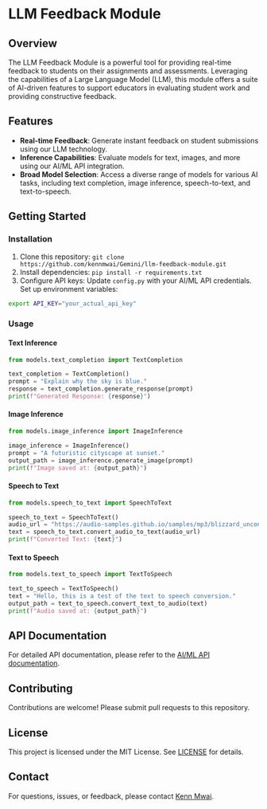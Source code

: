 LLM Feedback Module
=====================

Overview
--------

The LLM Feedback Module is a powerful tool for providing real-time feedback to students on their assignments and assessments. Leveraging the capabilities of a Large Language Model (LLM), this module offers a suite of AI-driven features to support educators in evaluating student work and providing constructive feedback.

Features
--------

* **Real-time Feedback**: Generate instant feedback on student submissions using our LLM technology.
* **Inference Capabilities**: Evaluate models for text, images, and more using our AI/ML API integration.
* **Broad Model Selection**: Access a diverse range of models for various AI tasks, including text completion, image inference, speech-to-text, and text-to-speech.

Getting Started
---------------

### Installation

1. Clone this repository: `git clone https://github.com/kennmwai/Gemini/llm-feedback-module.git`
2. Install dependencies: `pip install -r requirements.txt`
3. Configure API keys: Update `config.py` with your AI/ML API credentials. Set up environment variables:

```bash
export API_KEY="your_actual_api_key"
```

### Usage

#### Text Inference

```python
from models.text_completion import TextCompletion

text_completion = TextCompletion()
prompt = "Explain why the sky is blue."
response = text_completion.generate_response(prompt)
print(f"Generated Response: {response}")
```

#### Image Inference

```python
from models.image_inference import ImageInference

image_inference = ImageInference()
prompt = "A futuristic cityscape at sunset."
output_path = image_inference.generate_image(prompt)
print(f"Image saved at: {output_path}")
```

#### Speech to Text

```python
from models.speech_to_text import SpeechToText

speech_to_text = SpeechToText()
audio_url = "https://audio-samples.github.io/samples/mp3/blizzard_unconditional/sample-0.mp3"
text = speech_to_text.convert_audio_to_text(audio_url)
print(f"Converted Text: {text}")
```

#### Text to Speech

```python
from models.text_to_speech import TextToSpeech

text_to_speech = TextToSpeech()
text = "Hello, this is a test of the text to speech conversion."
output_path = text_to_speech.convert_text_to_audio(text)
print(f"Audio saved at: {output_path}")
```

API Documentation
-----------------

For detailed API documentation, please refer to the [AI/ML API documentation](https://ai-ml-api.com/docs).

Contributing
------------

Contributions are welcome! Please submit pull requests to this repository.

License
-------

This project is licensed under the MIT License. See [LICENSE](LICENSE) for details.

Contact
-------

For questions, issues, or feedback, please contact [Kenn Mwai](mailto:your-email).

